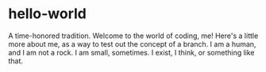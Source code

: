# hello-world
A time-honored tradition. Welcome to the world of coding, me!
Here's a little more about me, as a way to test out the concept of a branch. 
I am a human, and I am not a rock.
I am small, sometimes.
I exist, I think, or something like that.
